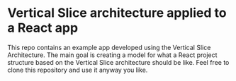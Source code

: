 # Vertical Slice architecture applied to a React app
This repo contains an example app developed using the Vertical Slice Architecture. The main goal is creating a model for what a React project structure
based on the Vertical Slice architecture should be like. Feel free to clone this repository and use it anyway you like.